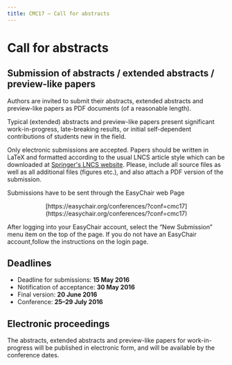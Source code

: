 ```yaml
---
title: CMC17 – Call for abstracts
---
```


Call for abstracts
======================

Submission of abstracts / extended abstracts / preview-like papers
------------------------------------------------------------------

Authors are  invited to submit their abstracts, extended abstracts and preview-like
papers as PDF documents (of a reasonable length). 

Typical  (extended)  abstracts  and  preview-like  papers  present  significant 
work-in-progress, late-breaking results,  or  initial  self-dependent contributions
of students new in the field.

Only electronic submissions are accepted. Papers should be written in LaTeX and
formatted according to the usual  LNCS article style which can be downloaded at
[Springer's LNCS website](http://www.springer.com/lncs).  Please, include all
source files as well as  all additional files (figures etc.), and also attach a
PDF version of the submission.

Submissions have to be sent through the EasyChair web Page

<p style="text-align: center;">[https://easychair.org/conferences/?conf=cmc17](https://easychair.org/conferences/?conf=cmc17)</p>

After logging  into your  EasyChair  account, select  the “New Submission” menu 
item on the top of the page. If you do not have an EasyChair account,follow the 
instructions on the login page.

Deadlines
---------

* Deadline for submissions:       **15 May 2016**
* Notification of acceptance:     **30 May 2016**
* Final version:                  **20 June 2016**
* Conference:                     **25–29 July 2016**

Electronic proceedings
----------------------

The abstracts, extended abstracts and preview-like papers for work-in-progress
will be published in electronic form, and will be available by the conference
dates.
